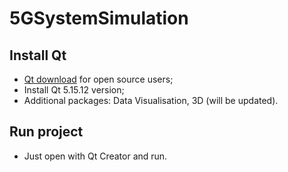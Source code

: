 # 5GSystemSimulation


## Install Qt
- [Qt download] for open source users;
- Install Qt 5.15.12 version;
- Additional packages: Data Visualisation, 3D (will be updated).

## Run project
- Just open with Qt Creator and run.

[Qt download]: <https://www.qt.io/download>
